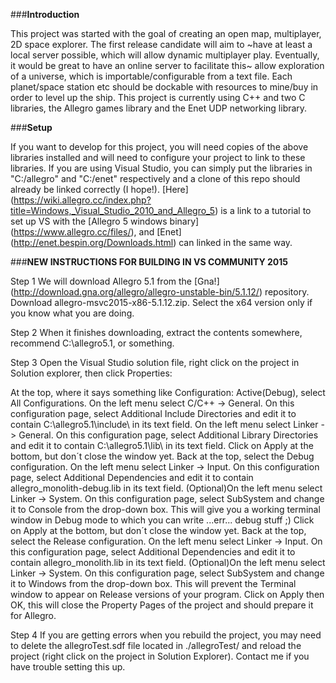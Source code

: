 ###**Introduction**

This project was started with the goal of creating an open map, multiplayer, 2D space explorer. The first release candidate will aim to ~have at least a local server possible, which will allow dynamic multiplayer play. Eventually, it would be great to have an online server to facilitate this~ allow exploration of a universe, which is importable/configurable from a text file. Each planet/space station etc should be dockable with resources to mine/buy in order to level up the ship. This project is currently using C++ and two C libraries, the Allegro games library and the Enet UDP networking library.


###**Setup**

If you want to develop for this project, you will need copies of the above libraries installed and will need to configure your project to link to these libraries. If you are using Visual Studio, you can simply put the libraries in "C:/allegro" and "C:/enet" respectively and a clone of this repo should already be linked correctly (I hope!). [Here] (https://wiki.allegro.cc/index.php?title=Windows,_Visual_Studio_2010_and_Allegro_5) is a link to a tutorial to set up VS with the [Allegro 5 windows binary] (https://www.allegro.cc/files/), and [Enet] (http://enet.bespin.org/Downloads.html) can linked in the same way.

###**NEW INSTRUCTIONS FOR BUILDING IN VS COMMUNITY 2015**

Step 1
We will download Allegro 5.1 from the [Gna!] (http://download.gna.org/allegro/allegro-unstable-bin/5.1.12/) repository. Download allegro-msvc2015-x86-5.1.12.zip. Select the x64 version only if you know what you are doing.

Step 2
When it finishes downloading, extract the contents somewhere, recommend C:\allegro5.1, or something.

Step 3
Open the Visual Studio solution file, right click on the project in Solution explorer, then click Properties:

At the top, where it says something like Configuration: Active(Debug), select All Configurations.
On the left menu select C/C++ -> General. On this configuration page, select Additional Include Directories and edit it to contain C:\allegro5.1\include\ in its text field.
On the left menu select Linker -> General. On this configuration page, select Additional Library Directories and edit it to contain C:\allegro5.1\lib\ in its text field.
Click on Apply at the bottom, but don´t close the window yet.
Back at the top, select the Debug configuration.
On the left menu select Linker -> Input. On this configuration page, select Additional Dependencies and edit it to contain allegro_monolith-debug.lib in its text field.
(Optional)On the left menu select Linker -> System. On this configuration page, select SubSystem and change it to Console from the drop-down box. This will give you a working terminal window in Debug mode to which you can write ...err... debug stuff ;)
Click on Apply at the bottom, but don´t close the window yet.
Back at the top, select the Release configuration.
On the left menu select Linker -> Input. On this configuration page, select Additional Dependencies and edit it to contain allegro_monolith.lib in its text field.
(Optional)On the left menu select Linker -> System. On this configuration page, select SubSystem and change it to Windows from the drop-down box. This will prevent the Terminal window to appear on Release versions of your program.
Click on Apply then OK, this will close the Property Pages of the project and should prepare it for Allegro.

Step 4
If you are getting errors when you rebuild the project, you may need to delete the allegroTest.sdf file located in ./allegroTest/ and reload the project (right click on the project in Solution Explorer). Contact me if you have trouble setting this up.
